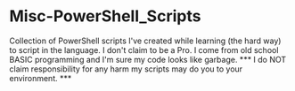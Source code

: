 # Misc-PowerShell_Scripts
Collection of PowerShell scripts I've created while learning (the hard way) to script in the language.  I don't claim to be a Pro.  I come from old school BASIC programming and I'm sure my code looks like garbage.  *** I do NOT claim responsibility for any harm my scripts may do you to your environment.  ***
